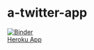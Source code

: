 # a-twitter-app
[![Binder](https://mybinder.org/badge_logo.svg)](https://mybinder.org/v2/gh/BCCghspace/a-twitter-app/HEAD)   
[Heroku App](https://tweets-on-femalerights.herokuapp.com/)
